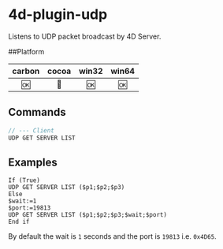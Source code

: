 4d-plugin-udp
=============

Listens to UDP packet broadcast by 4D Server.

##Platform

| carbon | cocoa | win32 | win64 |
|:------:|:-----:|:---------:|:---------:|
|🆗|🚫|🆗|🆗|

Commands
---

```c
// --- Client
UDP GET SERVER LIST
```

Examples
---

```
If (True)
UDP GET SERVER LIST ($p1;$p2;$p3)
Else 
$wait:=1
$port:=19813
UDP GET SERVER LIST ($p1;$p2;$p3;$wait;$port)
End if 
```

By default the wait is ``1`` seconds and the port is ``19813`` i.e. ``0x4D65``.
